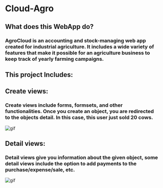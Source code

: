 # Cloud-Agro
## What does this WebApp do?
### AgroCloud is an accounting and stock-managing web app created for industrial agriculture. It includes a wide variety of features that make it possible for an agriculture business to keep track of yearly farming campaigns. 

## This project Includes:

## Create views:
### Create views include forms, formsets, and other functionalities. Once you create an object, you are redirected to the objects detail. In this case, this user just sold 20 cows.
![gif](create_sale.gif)

## Detail views:
### Detail views give you information about the given object, some detail views include the option to add payments to the purchase/expense/sale, etc.
![gif](detail_view.jpg)

